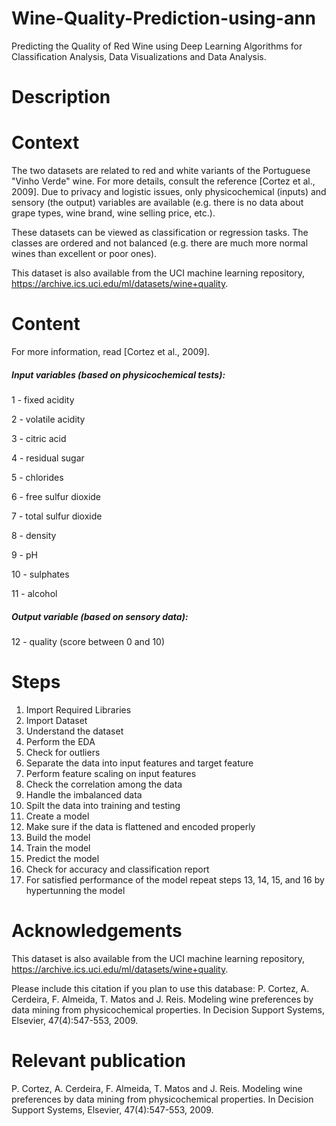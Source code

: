 # Wine-Quality-Prediction-using-ann
Predicting the Quality of Red Wine using Deep Learning Algorithms for Classification Analysis, Data Visualizations and Data Analysis.

# Description

# Context
The two datasets are related to red and white variants of the Portuguese "Vinho Verde" wine. For more details, consult the reference [Cortez et al., 2009]. Due to privacy and logistic issues, only physicochemical (inputs) and sensory (the output) variables are available (e.g. there is no data about grape types, wine brand, wine selling price, etc.).

These datasets can be viewed as classification or regression tasks. The classes are ordered and not balanced (e.g. there are much more normal wines than excellent or poor ones).

This dataset is also available from the UCI machine learning repository, https://archive.ics.uci.edu/ml/datasets/wine+quality.

# Content
For more information, read [Cortez et al., 2009].

##### Input variables (based on physicochemical tests):

1 - fixed acidity 

2 - volatile acidity 

3 - citric acid 

4 - residual sugar 

5 - chlorides 

6 - free sulfur dioxide 

7 - total sulfur dioxide 

8 - density 

9 - pH 

10 - sulphates 

11 - alcohol 

##### Output variable (based on sensory data): 

12 - quality (score between 0 and 10) 

# Steps

1. Import Required Libraries
2. Import Dataset
3. Understand the dataset
4. Perform the EDA
5. Check for outliers
6. Separate the data into input features and target feature
7. Perform feature scaling on input features
8. Check the correlation among the data
9. Handle the imbalanced data
10. Spilt the data into training and testing
11. Create a model
12. Make sure if the data is flattened and encoded properly
13. Build the model
14. Train the model
15. Predict the model
16. Check for accuracy and classification report
17. For satisfied performance of the model repeat steps 13, 14, 15, and 16 by hypertunning the model

# Acknowledgements
This dataset is also available from the UCI machine learning repository, https://archive.ics.uci.edu/ml/datasets/wine+quality.

Please include this citation if you plan to use this database: P. Cortez, A. Cerdeira, F. Almeida, T. Matos and J. Reis. Modeling wine preferences by data mining from physicochemical properties. In Decision Support Systems, Elsevier, 47(4):547-553, 2009.

# Relevant publication
P. Cortez, A. Cerdeira, F. Almeida, T. Matos and J. Reis. Modeling wine preferences by data mining from physicochemical properties. In Decision Support Systems, Elsevier, 47(4):547-553, 2009.
